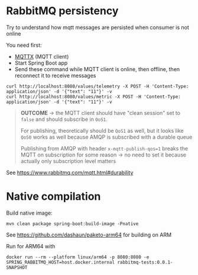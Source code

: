 # RabbitMQ persistency

Try to understand how mqtt messages are persisted when consumer is not online

You need first:
* [MQTTX](https://mqttx.app/) (MQTT client)
* Start Spring Boot app
* Send these command while MQTT client is online, then offline, then reconnect it to receive messages
```
curl http://localhost:8080/values/telemetry -X POST -H 'Content-Type: application/json' -d '{"text": "11"}' -v
curl http://localhost:8080/values/metric -X POST -H 'Content-Type: application/json' -d '{"text": "11"}' -v
```

>**OUTCOME** -> the MQTT client should have "clean session" set to `false` and should subscribe in `OoS1`. 
>
> For publishing, theoretically should be `QoS1` as well, but it looks like `QoS0` works as well because AMQP is subscribed with a durable queue
>
> Publishing from AMQP with header `x-mqtt-publish-qos=1` breaks the MQTT on subscription for some reason -> no need to set it because actually only subscription level matters
 
See https://www.rabbitmq.com/mqtt.html#durability

# Native compilation

Build native image:

```shell
mvn clean package spring-boot:build-image -Pnative 
```
See https://github.com/dashaun/paketo-arm64 for building on ARM

Run for ARM64 with 

```shell
docker run --rm --platform linux/arm64 -p 8080:8080 -e SPRING_RABBITMQ_HOST=host.docker.internal rabbitmq-tests:0.0.1-SNAPSHOT
```